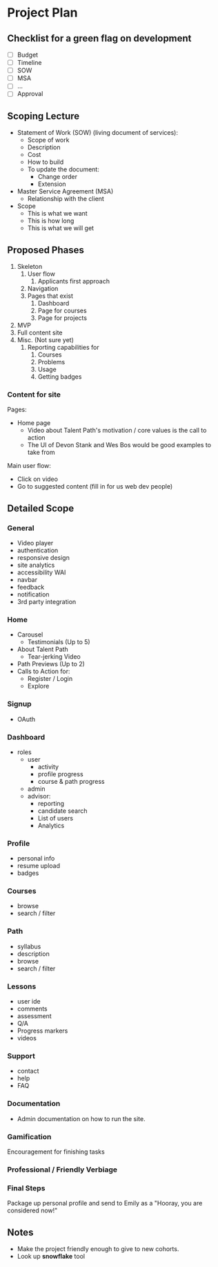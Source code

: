 # Project Plan

## Checklist for a green flag on development

- [ ] Budget
- [ ] Timeline
- [ ] SOW
- [ ] MSA
- [ ] ...
- [ ] Approval

## Scoping Lecture

- Statement of Work (SOW) (living document of services):
  - Scope of work
  - Description
  - Cost
  - How to build
  - To update the document:
    - Change order
    - Extension
- Master Service Agreement (MSA)
  - Relationship with the client
- Scope
  - This is what we want
  - This is how long
  - This is what we will get

## Proposed Phases

1. Skeleton
   1. User flow
      1. Applicants first approach
   2. Navigation
   3. Pages that exist
      1. Dashboard
      2. Page for courses
      3. Page for projects
2. MVP
3. Full content site
4. Misc. (Not sure yet)
   1. Reporting capabilities for
      1. Courses
      2. Problems
      3. Usage
      4. Getting badges

### Content for site

Pages:

- Home page
  - Video about Talent Path's motivation / core values is the call to action
  - The UI of Devon Stank and Wes Bos would be good examples to take from

Main user flow:

- Click on video
- Go to suggested content (fill in for us web dev people)

## Detailed Scope

### General

- Video player
- authentication
- responsive design
- site analytics
- accessibility WAI
- navbar
- feedback
- notification
- 3rd party integration

### Home

- Carousel
  - Testimonials (Up to 5)
- About Talent Path
  - Tear-jerking Video
- Path Previews (Up to 2)
- Calls to Action for:
  - Register / Login
  - Explore

### Signup

- OAuth

### Dashboard

- roles
  - user
    - activity
    - profile progress
    - course & path progress
  - admin
  - advisor:
    - reporting
    - candidate search
    - List of users
    - Analytics

### Profile

- personal info
- resume upload
- badges

### Courses

- browse
- search / filter

### Path

- syllabus
- description
- browse
- search / filter

### Lessons

- user ide
- comments
- assessment
- Q/A
- Progress markers
- videos

### Support

- contact
- help
- FAQ

### Documentation

- Admin documentation on how to run the site.

### Gamification

Encouragement for finishing tasks

### Professional / Friendly Verbiage

### Final Steps

Package up personal profile and send to Emily as a "Hooray, you are considered now!"

## Notes

- Make the project friendly enough to give to new cohorts.
- Look up **snowflake** tool
